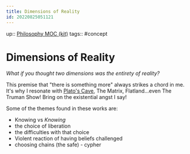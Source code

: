 ```yaml
---
title: Dimensions of Reality
id: 20220825051121
---
```

up:: [Philosophy MOC (kit)]([[20220829214154]])
tags:: #concept 

# Dimensions of Reality
*What if you thought two dimensions was the entirety of reality?*

This premise that "there is something more" always strikes a chord in me. It's why I resonate with [Plato's Cave]([[20220829214358]]), The Matrix, Flatland...even The Truman Show! Bring on the existential angst I say! 

Some of the themes found in these works are:

- Knowing vs *Knowing*
- the choice of liberation
- the difficulties with that choice
- Violent reaction of having beliefs challenged
- choosing chains (the safe) - cypher
